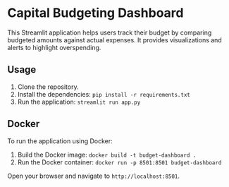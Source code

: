 
# Capital Budgeting Dashboard

This Streamlit application helps users track their budget by comparing budgeted amounts against actual expenses. It provides visualizations and alerts to highlight overspending.

## Usage

1.  Clone the repository.
2.  Install the dependencies: `pip install -r requirements.txt`
3.  Run the application: `streamlit run app.py`

## Docker

To run the application using Docker:

1.  Build the Docker image: `docker build -t budget-dashboard .`
2.  Run the Docker container: `docker run -p 8501:8501 budget-dashboard`

Open your browser and navigate to `http://localhost:8501`.
